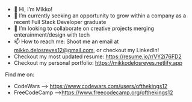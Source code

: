 - 👋 Hi, I’m Mikko!
- 🌱 I’m currently seeking an opportunity to grow within a company as a recent Full Stack Developer graduate
- 💞️ I’m looking to collaborate on creative projects merging enterainment/design with tech
- 📫 How to reach me: Shoot me an email at mikko.delosreyes12@gmail.com, or checkout my LinkedIn!
- Checkout my most updated resume: https://resume.io/r/VY2i76FD2
- Checkout my personal portfolio: https://mikkodelosreyes.netlify.app  

Find me on:
- CodeWars --> https://www.codewars.com/users/ofthekings12
- FreeCodeCamp -->https://www.freecodecamp.org/ofthekings12


<!---
ofthekings12/ofthekings12 is a ✨ special ✨ repository because its `README.md` (this file) appears on your GitHub profile.
You can click the Preview link to take a look at your changes.
--->
